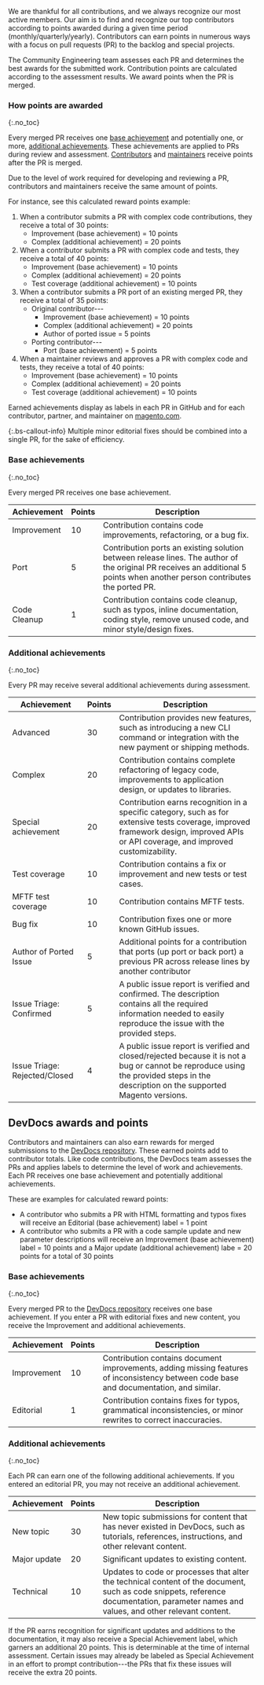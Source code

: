 We are thankful for all contributions, and we always recognize our most active members. Our aim is to find and recognize our top contributors according to points awarded during a given time period (monthly/quarterly/yearly). Contributors can earn points in numerous ways with a focus on pull requests (PR) to the backlog and special projects.

The Community Engineering team assesses each PR and determines the best awards for the submitted work. Contribution points are calculated according to the assessment results. We award points when the PR is merged.

### How points are awarded
{:.no_toc}

Every merged PR receives one [base achievement](#base-achievements) and potentially one, or more, [additional achievements](#additional-achievements). These achievements are applied to PRs during review and assessment. [Contributors](contributors.html) and [maintainers](maintainers.html) receive points after the PR is merged.

Due to the level of work required for developing and reviewing a PR, contributors and maintainers receive the same amount of points.

For instance, see this calculated reward points example:

1. When a contributor submits a PR with complex code contributions, they receive a total of 30 points:
    * Improvement (base achievement) = 10 points
    * Complex (additional achievement) = 20 points
1. When a contributor submits a PR with complex code and tests, they receive a total of 40 points:
    * Improvement (base achievement) = 10 points
    * Complex (additional achievement) = 20 points
    * Test coverage (additional achievement) = 10 points
1. When a contributor submits a PR port of an existing merged PR, they receive a total of 35 points:
    * Original contributor---
      - Improvement (base achievement) = 10 points
      - Complex (additional achievement) = 20 points
      - Author of ported issue = 5 points
    * Porting contributor---
      - Port (base achievement) = 5 points
1. When a maintainer reviews and approves a PR with complex code and tests, they receive a total of 40 points:
    * Improvement (base achievement) = 10 points
    * Complex (additional achievement) = 20 points
    * Test coverage (additional achievement) = 10 points

Earned achievements display as labels in each PR in GitHub and for each contributor, partner, and maintainer on [magento.com](https://magento.com/magento-contributors).

{:.bs-callout-info}
Multiple minor editorial fixes should be combined into a single PR, for the sake of efficiency.

### Base achievements
{:.no_toc}

Every merged PR receives one base achievement.

Achievement | Points | Description
| ------------ | --- | --- |
Improvement| 10 | Contribution contains code improvements, refactoring, or a bug fix.
Port | 5 | Contribution ports an existing solution between release lines. The author of the original PR receives an additional 5 points when another person contributes the ported PR.
Code Cleanup | 1 | Contribution contains code cleanup, such as typos, inline documentation, coding style, remove unused code, and minor style/design fixes.

### Additional achievements
{:.no_toc}

Every PR may receive several additional achievements during assessment.

Achievement | Points | Description
| ------------ | --- | --- |
Advanced | 30 | Contribution provides new features, such as introducing a new CLI command or integration with the new payment or shipping methods.
Complex | 20 | Contribution contains complete refactoring of legacy code, improvements to application design, or updates to libraries.
Special achievement | 20 | Contribution earns recognition in a specific category, such as for extensive tests coverage, improved framework design, improved APIs or API coverage, and improved customizability.
Test coverage | 10 | Contribution contains a fix or improvement and new tests or test cases.
MFTF test coverage| 10 | Contribution contains MFTF tests.
Bug fix | 10 | Contribution fixes one or more known GitHub issues.
Author of Ported Issue | 5 | Additional points for a contribution that ports (up port or back port) a previous PR across release lines by another contributor
Issue Triage: Confirmed | 5 | A public issue report is verified and confirmed. The description contains all the required information needed to easily reproduce the issue with the provided steps.
Issue Triage: Rejected/Closed | 4 | A public issue report is verified and closed/rejected because it is not a bug or cannot be reproduce using the provided steps in the description on the supported Magento versions.

## DevDocs awards and points

Contributors and maintainers can also earn rewards for merged submissions to the [DevDocs repository](https://github.com/magento/devdocs). These earned points add to contributor totals. Like code contributions, the DevDocs team assesses the PRs and applies labels to determine the level of work and achievements. Each PR receives one base achievement and potentially additional achievements.

These are examples for calculated reward points:

* A contributor who submits a PR with HTML formatting and typos fixes will receive an Editorial (base achievement) label = 1 point
* A contributor who submits a PR with a code sample update and new parameter descriptions will receive an Improvement (base achievement) label =  10 points and a Major update (additional achievement) labe = 20 points for a total of 30 points

### Base achievements
{:.no_toc}

Every merged PR to the [DevDocs repository](https://github.com/magento/devdocs) receives one base achievement. If you enter a PR with editorial fixes and new content, you receive the Improvement and additional achievements.

Achievement | Points | Description
| ------------ | --- | --- |
Improvement | 10 | Contribution contains document improvements, adding missing features of inconsistency between code base and documentation, and similar.
Editorial | 1 | Contribution contains fixes for typos, grammatical inconsistencies, or minor rewrites to correct inaccuracies.

### Additional achievements
{:.no_toc}

Each PR can earn one of the following additional achievements. If you entered an editorial PR, you may not receive an additional achievement.

Achievement | Points | Description
| ------------ | --- | --- |
New topic | 30 | New topic submissions for content that has never existed in DevDocs, such as tutorials, references, instructions, and other relevant content.
Major update | 20 | Significant updates to existing content.
Technical | 10 | Updates to code or processes that alter the technical content of the document, such as code snippets, reference documentation, parameter names and values, and other relevant content.

If the PR earns recognition for significant updates and additions to the documentation, it may also receive a Special Achievement label, which garners an additional 20 points. This is determinable at the time of internal assessment. Certain issues may already be labeled as Special Achievement in an effort to prompt contribution---the PRs that fix these issues will receive the extra 20 points.
